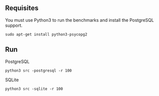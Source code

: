 ## Requisites

You must use Python3 to run the benchmarks and install the PostgreSQL support.

```
sudo apt-get install python3-psycopg2
```

## Run

PostgreSQL
```
python3 src -postgresql -r 100
```

SQLite
```
python3 src -sqlite -r 100
```

